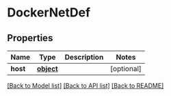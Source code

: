# DockerNetDef

## Properties
Name | Type | Description | Notes
------------ | ------------- | ------------- | -------------
**host** | [**object**](.md) |  | [optional] 

[[Back to Model list]](../README.md#documentation-for-models) [[Back to API list]](../README.md#documentation-for-api-endpoints) [[Back to README]](../README.md)


